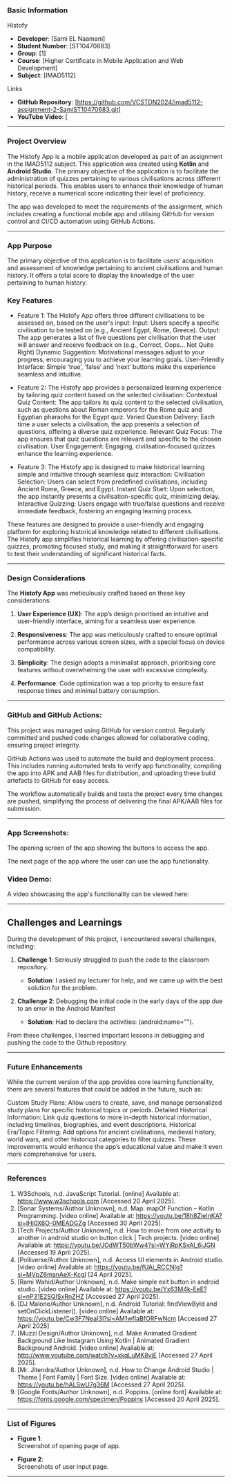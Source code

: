 ### Basic Information

Histofy
- **Developer**: [Sami EL Naamani]
- **Student Number**: [ST10470683]
- **Group**: [1]
- **Course**: [Higher Certificate in Mobile Application and Web Development]
- **Subject**: [IMAD5112]

Links
- **GitHub Repository**: [https://github.com/VCSTDN2024/imad5112-assignment-2-SamiST10470683.git]
- **YouTube Video**: [

---

### Project Overview

The Histofy App is a mobile application developed as part of an assignment in the IMAD5112 subject. This application was created using **Kotlin** and **Android Studio**. The primary objective of the application is to facilitate the administration of quizzes pertaining to various civilisations across different historical periods. This enables users to enhance their knowledge of human history, receive a numerical score indicating their level of proficiency.

The app was developed to meet the requirements of the assignment, which includes creating a functional mobile app and utilising GitHub for version control and CI/CD automation using GitHub Actions.

---

### App Purpose
The primary objective of this application is to facilitate users’ acquisition and assessment of knowledge pertaining to ancient civilisations and human history. It offers a total score to display the knowledge of the user pertaining to human history.

### Key Features
- Feature 1: The Histofy App offers three different civilisations to be assessed on, based on the user's input:
Input: Users specify a specific civilisation to be tested on (e.g., Ancient Egypt, Rome, Greece).
Output: The app generates a list of five questions per civilisation that the user will answer and receive feedback on (e.g., Correct, Oops... Not Quite Right)
Dynamic Suggestion: Motivational messages adjust to your progress, encouraging you to achieve your learning goals.
User-Friendly Interface: Simple ‘true’, ‘false’ and ‘next’ buttons make the experience seamless and intuitive.

- Feature 2: The Histofy app provides a personalized learning experience by tailoring quiz content based on the selected civilisation:
Contextual Quiz Content: The app tailors its quiz content to the selected civilisation, such as questions about Roman emperors for the Rome quiz and Egyptian pharaohs for the Egypt quiz.
Varied Question Delivery: Each time a user selects a civilisation, the app presents a selection of questions, offering a diverse quiz experience.
Relevant Quiz Focus: The app ensures that quiz questions are relevant and specific to the chosen civilisation.
User Engagement: Engaging, civilisation-focused quizzes enhance the learning experience.

- Feature 3: The Histofy app is designed to make historical learning simple and intuitive through seamless quiz interaction:
Civilisation Selection: Users can select from predefined civilisations, including Ancient Rome, Greece, and Egypt.
Instant Quiz Start: Upon selection, the app instantly presents a civilisation-specific quiz, minimizing delay.
Interactive Quizzing: Users engage with true/false questions and receive immediate feedback, fostering an engaging learning process.

These features are designed to provide a user-friendly and engaging platform for exploring historical knowledge related to different civilisations. The Histofy app simplifies historical learning by offering civilisation-specific quizzes, promoting focused study, and making it straightforward for users to test their understanding of significant historical facts.

---

### Design Considerations

The **Histofy App** was meticulously crafted based on these key considerations:

1. **User Experience (UX)**: The app’s design prioritised an intuitive and user-friendly interface, aiming for a seamless user experience.

2. **Responsiveness**: The app was meticulously crafted to ensure optimal performance across various screen sizes, with a special focus on device compatibility.

3. **Simplicity**: The design adopts a minimalist approach, prioritising core features without overwhelming the user with excessive complexity.

4. **Performance**: Code optimization was a top priority to ensure fast response times and minimal battery consumption.

---

### GitHub and GitHub Actions:

This project was managed using GitHub for version control. Regularly committed and pushed code changes allowed for collaborative coding, ensuring project integrity.

GitHub Actions was used to automate the build and deployment process. This includes running automated tests to verify app functionality, compiling the app into APK and AAB files for distribution, and uploading these build artefacts to GitHub for easy access.

The workflow automatically builds and tests the project every time changes are pushed, simplifying the process of delivering the final APK/AAB files for submission.

---

### App Screenshots:
 
The opening screen of the app showing the buttons to access the app.
 
The next page of the app where the user can use the app functionality.

### Video Demo:
A video showcasing the app's functionality can be viewed here: 

---

## Challenges and Learnings
During the development of this project, I encountered several challenges, including:

1. **Challenge 1**: Seriously struggled to push the code to the classroom repository.
   - **Solution**: I asked my lecturer for help, and we came up with the best solution for the problem.
   
2. **Challenge 2**: Debugging the initial code in the early days of the app due to an error in the Android Manifest
   - **Solution**: Had to declare the activities: (android:name="").

From these challenges, I learned important lessons in debugging and pushing the code to the Github repository.

---

### Future Enhancements
While the current version of the app provides core learning functionality, there are several features that could be added in the future, such as:

Custom Study Plans: Allow users to create, save, and manage personalized study plans for specific historical topics or periods.
Detailed Historical Information: Link quiz questions to more in-depth historical information, including timelines, biographies, and event descriptions.
Historical Era/Topic Filtering: Add options for ancient civilisations, medieval history, world wars, and other historical categories to filter quizzes. These improvements would enhance the app’s educational value and make it even more comprehensive for users.

---

### References

1.	W3Schools, n.d. JavaScript Tutorial. [online] Available at: https://www.w3schools.com [Accessed 20 April 2025].
2.	[Sonar Systems/Author Unknown], n.d. Map: mapOf Function – Kotlin Programming. [video online] Available at: https://youtu.be/18h8ZleInKA?si=IHj0X6O-0MEADGZg [Accessed 30 April 2025].
3.	[Tech Projects/Author Unknown], n.d. How to move from one activity to another in android studio on button click | Tech projects. [video online] Available at: https://youtu.be/JOdWT50bWw4?si=WYjRpKSvAl_6iJGN [Accessed 19 April 2025].
4.	[Polliverse/Author Unknown], n.d. Access UI elements in Android studio. [video online] Available at: https://youtu.be/fUAi_RCCNIg?si=MVpZ6manAeX-KcgI [24 April 2025].
5.	[Rami Wahid/Author Unknown], n.d. Make simple exit button in android studio. [video online] Available at: https://youtu.be/Yx63M4k-EeE?si=nP31E2SQISxRnZHZ [Accessed 27 April 2025].
6.	[DJ Malone/Author Unknown], n.d. Android Tutorial: findViewById and setOnClickListener(). [video online] Available at: https://youtu.be/Cw3F7NeaI3I?si=AM1wfIaBfORFwNcm [Accessed 27 April 2025]
7. [Muzzi Design/Author Unknown], n.d. Make Animated Gradient Background Like Instagram Using Kotlin | Animated Gradient Background Android. [video online] Available at: http://www.youtube.com/watch?v=xkqLuMK8vjE [Accessed 27 April 2025].
8. [Mr. Jitendra/Author Unknown], n.d. How to Change Android Studio | Theme | Font Family | Font Size. [video online] Available at: https://youtu.be/hALSwU7g36M [Accessed 27 April 2025].
9. [Google Fonts/Author Unknown], n.d. Poppins. [online font] Available at: https://fonts.google.com/specimen/Poppins [Accessed 20 April 2025].

---

### List of Figures

- **Figure 1**:  
Screenshot of opening page of app.
 
- **Figure 2**:  
Screenshots of user input page.
   
---




















